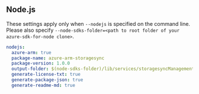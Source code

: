 ## Node.js

These settings apply only when `--nodejs` is specified on the command line.
Please also specify `--node-sdks-folder=<path to root folder of your azure-sdk-for-node clone>`.

``` yaml $(nodejs)
nodejs:
  azure-arm: true
  package-name: azure-arm-storagesync
  package-version: 1.0.0
  output-folder: $(node-sdks-folder)/lib/services/storagesyncManagement
  generate-license-txt: true
  generate-package-json: true
  generate-readme-md: true
```